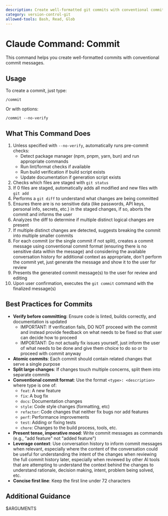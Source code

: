 ```yaml
---
description: Create well-formatted git commits with conventional commit messages
category: version-control-git
allowed-tools: Bash, Read, Glob
---
```


# Claude Command: Commit

This command helps you create well-formatted commits with conventional commit messages.

## Usage

To create a commit, just type:

```
/commit
```

Or with options:

```
/commit --no-verify
```

## What This Command Does

1. Unless specified with `--no-verify`, automatically runs pre-commit checks:
   - Detect package manager (npm, pnpm, yarn, bun) and run appropriate commands
   - Run lint/format checks if available
   - Run build verification if build script exists
   - Update documentation if generation script exists
2. Checks which files are staged with `git status`
3. If 0 files are staged, automatically adds all modified and new files with `git add`
4. Performs a `git diff` to understand what changes are being committed
5. Ensures there are is no sensitive data (like passwords, API keys, personal info, secrets, etc.) in the staged changes, if so, aborts the commit and informs the user
6. Analyzes the diff to determine if multiple distinct logical changes are present
7. If multiple distinct changes are detected, suggests breaking the commit into multiple smaller commits
8. For each commit (or the single commit if not split), creates a commit message using conventional commit format (ensuring there is no sensitive data within the message) and considering the available conversation history for additional context as appropriate, don't perform the commit yet, just generate the message and show it to the user for review
9. Presents the generated commit message(s) to the user for review and editing
10. Upon user confirmation, executes the `git commit` command with the finalized message(s)

## Best Practices for Commits

- **Verify before committing**: Ensure code is linted, builds correctly, and documentation is updated
  - IMPORTANT: If verification fails, DO NOT proceed with the commit and instead provide feedback on what needs to be fixed so that user can decide how to proceed
  - IMPORTANT: Do not actually fix issues yourself, just inform the user of what needs to be done and give them choice to do so or to proceed with commit anyway
- **Atomic commits**: Each commit should contain related changes that serve a single purpose
- **Split large changes**: If changes touch multiple concerns, split them into separate commits
- **Conventional commit format**: Use the format `<type>: <description>` where type is one of:
  - `feat`: A new feature
  - `fix`: A bug fix
  - `docs`: Documentation changes
  - `style`: Code style changes (formatting, etc)
  - `refactor`: Code changes that neither fix bugs nor add features
  - `perf`: Performance improvements
  - `test`: Adding or fixing tests
  - `chore`: Changes to the build process, tools, etc.
- **Present tense, imperative mood**: Write commit messages as commands (e.g., "add feature" not "added feature")
- **Leverage context**: Use conversation history to inform commit messages when relevant, especially where the content of the conversation could be useful for understanding the intent of the changes when reviewing the full commit history later, especially when reviewed by other AI tools that are attempting to understand the context behind the changes to understand rationale, decision making, intent, problem being solved, etc.
- **Concise first line**: Keep the first line under 72 characters

## Additional Guidance

$ARGUMENTS
